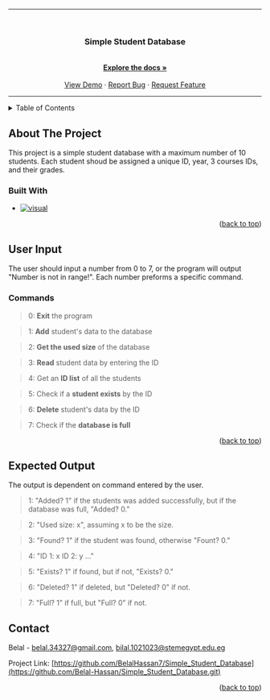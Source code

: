 <a name="readme-top"></a>
<hr>
<br />
<div align="center">
  <a href="https://github.com/BelalHassan7/Simple_Student_Database">
  </a>
<h3 align="center">Simple Student Database</h3>
  <p align="center">
    <br />
    <a href="https://github.com/BelalHassan7/Simple_Student_Database"><strong>Explore the docs »</strong></a>
    <br />
    <br />
    <a href="https://github.com/BelalHassan7/Simple_Student_Database">View Demo</a>
    ·
    <a href="https://github.com/BelalHassan7/Simple_Student_Database/issues">Report Bug</a>
    ·
    <a href="https://github.com/BelalHassan7/Simple_Student_Database/issues">Request Feature</a>
  </p>
</div>
<hr>


<details>
  <summary>Table of Contents</summary>
  <ol>
    <li>
      <a href="#About-The-Project">About The Project</a>
      <ul>
        <li><a href="#Built-With">Built With</a></li>
      </ul>
    </li>
    <li>
      <a href="#User-Input">User Input</a>
      <ul>
        <li><a href="#Commands">Commands</a></li>
      </ul>
    </li>
    <li><a href="#Expected-Output">Expected Output</a></li>
    <li><a href="#Contact">Contact</a></li>
  </ol>
</details>

## About The Project

This project is a simple student database with a maximum number of 10 students. Each student shoud be assigned a unique ID, year, 3 courses IDs, and their grades.

### Built With

* [![visual][visual.js]][visual-url]
<p align="right">(<a href="#readme-top">back to top</a>)</p>

## User Input
The user should input a number from 0 to 7, or the program will output "Number is not in range!". Each number preforms a specific command.
### Commands

>0: **Exit** the program

>1: **Add** student's data to the database

>2: **Get the used size** of the database

>3: **Read** student data by entering the ID

>4: Get an **ID list** of all the students

>5: Check if a **student exists** by the ID

>6: **Delete** student's data by the ID

>7: Check if the **database is full**

<p align="right">(<a href="#readme-top">back to top</a>)</p>



<!-- USAGE EXAMPLES -->
## Expected Output

The output is dependent on command entered by the user.

>1: "Added? 1" if the students was added successfully, but if the database was full, "Added? 0."

>2: "Used size: x", assuming x to be the size.

>3: "Found? 1" if the student was found, otherwise "Fount? 0."

>4: "ID 1: x ID 2: y ..."

>5: "Exists? 1" if found, but if not, "Exists? 0."

>6: "Deleted? 1" if deleted, but "Deleted? 0" if not.

>7: "Full? 1" if full, but "Full? 0" if not.


## Contact

Belal - belal.34327@gmail.com, bilal.1021023@stemegypt.edu.eg

Project Link: [https://github.com/BelalHassan7/Simple_Student_Database](https://github.com/Belal-Hassan/Simple_Student_Database.git)
<p align="right">(<a href="#readme-top">back to top</a>)</p>

[visual.js]: https://img.shields.io/badge/Visual-Studio?style=for-the-badge&logo=visual%20studio&logoColor=800080&labelColor=000000&color=000000
[visual-url]: https://visualstudio.microsoft.com
